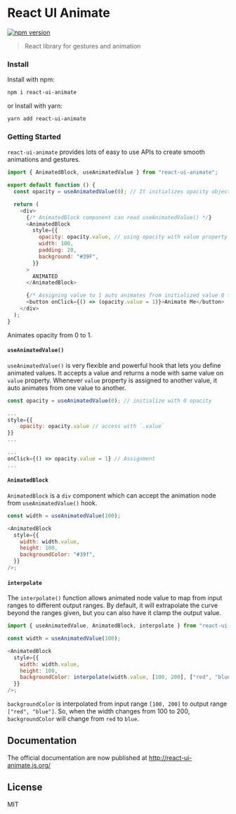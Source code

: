# React UI Animate

[![npm version](https://badge.fury.io/js/react-ui-animate.svg)](https://badge.fury.io/js/react-ui-animate)

> React library for gestures and animation

### Install

Install with npm:

```sh
npm i react-ui-animate
```

or
Install with yarn:

```sh
yarn add react-ui-animate
```

### Getting Started

`react-ui-animate` provides lots of easy to use APIs to create smooth animations and gestures.

```javascript
import { AnimatedBlock, useAnimatedValue } from "react-ui-animate";

export default function () {
  const opacity = useAnimatedValue(0); // It initializes opacity object with value 0.

  return (
    <div>
      {/* AnimatedBlock component can read useAnimatedValue() */}
      <AnimatedBlock
        style={{
          opacity: opacity.value, // using opacity with value property
          width: 100,
          padding: 20,
          background: "#39F",
        }}
      >
        ANIMATED
      </AnimatedBlock>

      {/* Assigning value to 1 auto animates from initialized value 0 to 1 smoothly */}
      <button onClick={() => (opacity.value = 1)}>Animate Me</button>
    </div>
  );
}
```

Animates opacity from 0 to 1.

#### `useAnimatedValue()`

`useAnimatedValue()` is very flexible and powerful hook that lets you define animated values. It accepts a value and returns a node with same value on `value` property. Whenever `value` property is assigned to another value, it auto animates from one value to another.

```javascript
const opacity = useAnimatedValue(0); // initialize with 0 opacity

...
style={{
    opacity: opacity.value // access with `.value`
}}
...

...
onClick={() => opacity.value = 1} // Assignment
...
```

#### `AnimatedBlock`

`AnimatedBlock` is a `div` component which can accept the animation node from `useAnimatedValue()` hook.

```javascript
const width = useAnimatedValue(100);

<AnimatedBlock
  style={{
    width: width.value,
    height: 100,
    backgroundColor: "#39f",
  }}
/>;
```

#### `interpolate`

The `interpolate()` function allows animated node value to map from input ranges to different output ranges. By default, it will extrapolate the curve beyond the ranges given, but you can also have it clamp the output value.

```javascript
import { useAnimatedValue, AnimatedBlock, interpolate } from "react-ui-animate";

const width = useAnimatedValue(100);

<AnimatedBlock
  style={{
    width: width.value,
    height: 100,
    backgroundColor: interpolate(width.value, [100, 200], ["red", "blue"]),
  }}
/>;
```

`backgroundColor` is interpolated from input range `[100, 200]` to output range `["red", "blue"]`. So, when the width changes from 100 to 200, `backgroundColor` will change from `red` to `blue`.

## Documentation

The official documentation are now published at http://react-ui-animate.js.org/

## License

MIT
